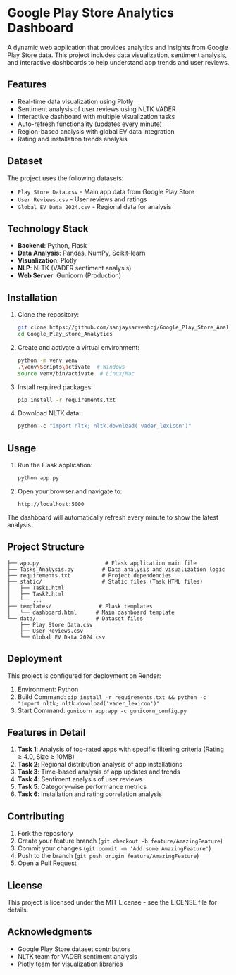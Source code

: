 # Google Play Store Analytics Dashboard

A dynamic web application that provides analytics and insights from Google Play Store data. This project includes data visualization, sentiment analysis, and interactive dashboards to help understand app trends and user reviews.

## Features

- Real-time data visualization using Plotly
- Sentiment analysis of user reviews using NLTK VADER
- Interactive dashboard with multiple visualization tasks
- Auto-refresh functionality (updates every minute)
- Region-based analysis with global EV data integration
- Rating and installation trends analysis

## Dataset

The project uses the following datasets:
- `Play Store Data.csv` - Main app data from Google Play Store
- `User Reviews.csv` - User reviews and ratings
- `Global EV Data 2024.csv` - Regional data for analysis

## Technology Stack

- **Backend**: Python, Flask
- **Data Analysis**: Pandas, NumPy, Scikit-learn
- **Visualization**: Plotly
- **NLP**: NLTK (VADER sentiment analysis)
- **Web Server**: Gunicorn (Production)

## Installation

1. Clone the repository:
   ```bash
   git clone https://github.com/sanjaysarveshcj/Google_Play_Store_Analytics.git
   cd Google_Play_Store_Analytics
   ```

2. Create and activate a virtual environment:
   ```bash
   python -m venv venv
   .\venv\Scripts\activate  # Windows
   source venv/bin/activate  # Linux/Mac
   ```

3. Install required packages:
   ```bash
   pip install -r requirements.txt
   ```

4. Download NLTK data:
   ```python
   python -c "import nltk; nltk.download('vader_lexicon')"
   ```

## Usage

1. Run the Flask application:
   ```bash
   python app.py
   ```

2. Open your browser and navigate to:
   ```
   http://localhost:5000
   ```

The dashboard will automatically refresh every minute to show the latest analysis.

## Project Structure

```
├── app.py                     # Flask application main file
├── Tasks_Analysis.py         # Data analysis and visualization logic
├── requirements.txt          # Project dependencies
├── static/                   # Static files (Task HTML files)
│   ├── Task1.html
│   ├── Task2.html
│   └── ...
├── templates/               # Flask templates
│   └── dashboard.html      # Main dashboard template
└── data/                   # Dataset files
    ├── Play Store Data.csv
    ├── User Reviews.csv
    └── Global EV Data 2024.csv
```

## Deployment

This project is configured for deployment on Render:

1. Environment: Python
2. Build Command: `pip install -r requirements.txt && python -c "import nltk; nltk.download('vader_lexicon')"`
3. Start Command: `gunicorn app:app -c gunicorn_config.py`

## Features in Detail

1. **Task 1**: Analysis of top-rated apps with specific filtering criteria (Rating ≥ 4.0, Size ≥ 10MB)
2. **Task 2**: Regional distribution analysis of app installations
3. **Task 3**: Time-based analysis of app updates and trends
4. **Task 4**: Sentiment analysis of user reviews
5. **Task 5**: Category-wise performance metrics
6. **Task 6**: Installation and rating correlation analysis

## Contributing

1. Fork the repository
2. Create your feature branch (`git checkout -b feature/AmazingFeature`)
3. Commit your changes (`git commit -m 'Add some AmazingFeature'`)
4. Push to the branch (`git push origin feature/AmazingFeature`)
5. Open a Pull Request

## License

This project is licensed under the MIT License - see the LICENSE file for details.

## Acknowledgments

- Google Play Store dataset contributors
- NLTK team for VADER sentiment analysis
- Plotly team for visualization libraries